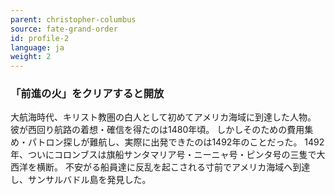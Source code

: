 ```yaml
---
parent: christopher-columbus
source: fate-grand-order
id: profile-2
language: ja
weight: 2
---
```


### 「前進の火」をクリアすると開放

大航海時代、キリスト教圏の白人として初めてアメリカ海域に到達した人物。
彼が西回り航路の着想・確信を得たのは1480年頃。
しかしそのための費用集め・パトロン探しが難航し、実際に出発できたのは1492年のことだった。
1492年、ついにコロンブスは旗船サンタマリア号・ニーニャ号・ピンタ号の三隻で大西洋を横断。
不安がる船員達に反乱を起こされる寸前でアメリカ海域へ到達し、サンサルバドル島を発見した。
